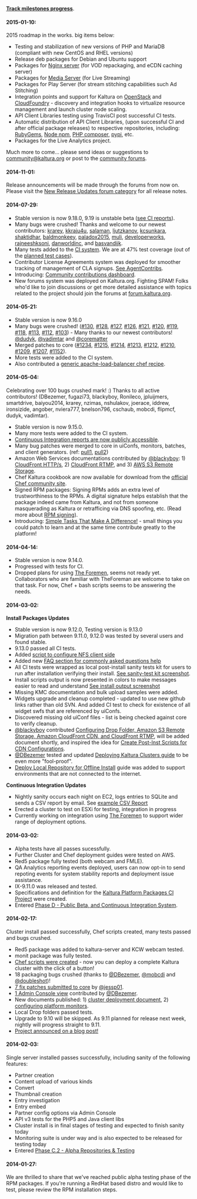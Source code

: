 **[Track milestones progress](https://github.com/kaltura/platform-install-packages/issues/milestones)**.

#### 2015-01-10:

2015 roadmap in the works. big items below:

+ Testing and stabilization of new versions of PHP and MariaDB (compliant with new CentOS and RHEL versions)
+ Release deb packages for Debian and Ubuntu support
+ Packages for [Nginx server](https://github.com/kaltura/nginx-vod-module) (for VOD repackaging, and eCDN caching server)
+ Packages for [Media Server](https://github.com/kaltura/media-server) (for Live Streaming)
+ Packages for Play Server (for stream stitching capabilities such Ad Stitching)
+ Integration points and support for Kaltura on [OpenStack](http://www.openstack.org/) and [CloudFoundry](http://www.cloudfoundry.org) - discovery and integration hooks to virtualize resource management and launch cluster node scaling.
+ API Client Libraries testing using TravisCI post successful CI tests. 
+ Automatic distribution of API Client Libraries, (upon successful CI and after official package releases) to respective repositories, including: [RubyGems](http://rubygems.org), [Node npm](https://www.npmjs.org), [PHP composer](https://getcomposer.org), [pypi](https://pypi.python.org), etc.
+ Packages for the Live Analytics project. 

Much more to come... please send ideas or suggestions to community@kaltura.org or post to the [community forums](http://forum.kaltura.org).

#### 2014-11-01:

Release announcements will be made through the forums from now on.
Please visit the [New Release Updates forum category](http://forum.kaltura.org/category/new-release-updates) for all release notes.

#### 2014-07-29:

+ Stable version is now 9.18.0, 9.19 is unstable beta ([see CI reports](http://installrepo.kaltura.org/reports/ci/)). 
+ Many bugs were crushed! Thanks and welcome to our newest contributors: [krarey](https://github.com/krarey), [kkraju4u](https://github.com/kkraju4u), [salaman](https://github.com/salaman), [ljutzkanov](https://github.com/ljutzkanov), [kcsunkara](https://github.com/kcsunkara), [shaktidhar](https://github.com/shaktidhar), [baldmonkeey](https://github.com/baldmonkeey), [paladox2015](https://github.com/paladox2015), [muli](https://github.com/muli), [developerworks](https://github.com/developerworks), [rajneeshksoni](https://github.com/rajneeshksoni), [danworldinc](https://github.com/danworldinc), and [basvandijk](https://github.com/basvandijk).
+ Many tests added to the [CI system](https://github.com/kaltura/platform-continuous-integration). We are at 47% test coverage (out of the [planned test cases](https://github.com/kaltura/platform-continuous-integration/blob/master/README.md#the-test-suites)).
+ Contributor License Agreements system was deployed for smoother tracking of management of CLA signups. [See AgentContribs](http://agentcontribs.kaltura.org/).
+ Introducing: [Community contributions dashboard](http://agentcontribs.kaltura.org:8080/). 
+ New forums system was deployed on Kaltura.org. Fighting SPAM! Folks who'd like to join discussions or get more detailed assistance with topics related to the project should join the forums at [forum.kaltura.org](http://forum.kaltura.org).


#### 2014-05-21:

+ Stable version is now 9.16.0
+ Many bugs were crushed! ([#130](https://github.com/kaltura/platform-install-packages/pull/130), [#128](https://github.com/kaltura/platform-install-packages/pull/128), [#127](https://github.com/kaltura/platform-install-packages/pull/127), [#126](https://github.com/kaltura/platform-install-packages/pull/126), [#121](https://github.com/kaltura/platform-install-packages/pull/121), [#120](https://github.com/kaltura/platform-install-packages/pull/120), [#119](https://github.com/kaltura/platform-install-packages/pull/119), [#118](https://github.com/kaltura/platform-install-packages/pull/118), [#113](https://github.com/kaltura/platform-install-packages/pull/113), [#112](https://github.com/kaltura/platform-install-packages/pull/112), [#103](https://github.com/kaltura/platform-install-packages/pull/103)) - Many thanks to our newest contributors! [@dudyk](https://github.com/dudyk), [@vadimtar](https://github.com/vadimtar) and [@corematter](https://github.com/corematter)
+ Merged patches to core ([#1234](https://github.com/kaltura/server/pull/1234), [#1215](https://github.com/kaltura/server/pull/1215), [#1214](https://github.com/kaltura/server/pull/1214), [#1213](https://github.com/kaltura/server/pull/1213), [#1212](https://github.com/kaltura/server/pull/1212), [#1210](https://github.com/kaltura/server/pull/1210), [#1209](https://github.com/kaltura/server/pull/1209), [#1207](https://github.com/kaltura/server/pull/1207), [#1152](https://github.com/kaltura/server/pull/1152)).
+ More tests were added to the CI system.
+ Also contributed a [generic apache-load-balancer chef recipe](http://community.opscode.com/cookbooks/apache_load_balancer).


#### 2014-05-04:

Celebrating over 100 bugs crushed mark! :) Thanks to all active contributors! (DBezemer, fugazi73, blackyboy, Ronileco, jpluijmers, smartdrive, baiyou2014, krarey, nzimas, nshulakov, joerace, iddrew, ironsizide, angober, nviera777, bnelson796, cschaub, mobcdi, flipmcf, dudyk, vadimtar).   

+ Stable version is now 9.15.0.
+ Many more tests were added to the CI system.
+ [Continuous Integration reports are now publicly accessible](http://installrepo.kaltura.org/reports/ci/). 
+ Many bug patches were merged to core in uiConfs, monitors, batches, and client generators. (ref: [pull1](https://github.com/jessp01/server/compare/kaltura:master...master), [pull2](https://github.com/kaltura/server/commit/3cfacf04d48640d63cc6080592ffcc1270da82a3))
+ Amazon Web Services documentations contributed by [@blackyboy](https://github.com/blackyboy): 1) [CloudFront HTTP/s](setting-up-amazon-cloudfront-cdn-http-https.md), 2) [CloudFront RTMP](setting-up-amazon-cloudfront-cdn-rtmp.md), and 3) [AWS S3 Remote Storage](setup-amazon-S3-remote-storage.md).
+ Chef Kaltura cookbook are now available for download from the [official Chef community site](http://community.opscode.com/cookbooks/kaltura). 
+ Signed RPM packages: Signing RPMs adds an extra level of trustworthiness to the RPMs. A digital signature helps establish that the package indeed came from Kaltura, and not from someone masquerading as Kaltura or retrafficing via DNS spoofing, etc. (Read more about [RPM signing](http://docs.fedoraproject.org/en-US/Fedora_Draft_Documentation/0.1/html/RPM_Guide/ch11s04.html)). 
+ Introducing: [Simple Tasks That Make A Difference!](tasks.md) - small things you could patch to learn and at the same time contribute greatly to the platform!


#### 2014-04-14:

+ Stable version is now 9.14.0.
+ Progressed with tests for CI.
+ Dropped plans for using [The Foremen](http://www.theforeman.org/), seems not ready yet. Collaborators who are familiar with TheForeman are welcome to take on that task. For now, Chef + bash scripts seems to be answering the needs.

#### 2014-03-02:

**Install Packages Updates**

+ Stable version is now 9.12.0, Testing version is 9.13.0
+ Migration path between 9.11.0, 9.12.0 was tested by several users and found stable. 
+ 9.13.0 passed all CI tests.
+ Added [script to configure NFS client side](https://github.com/kaltura/platform-install-packages/blob/master/RPM/scripts/postinst/kaltura-nfs-client-config.sh)
+ Added new [FAQ section for commonly asked questions help](kaltura-packages-faq.md)
+ All CI tests were wrapped as local post-install sanity tests kit for users to run after installation verifying their install. [See sanity-test kit screenshot](https://raw.githubusercontent.com/kaltura/platform-install-packages/master/doc/post-inst-sanity-tests-output.png).
+ Install scripts output is now presented in colors to make messages easier to read and understand [See install output screenshot](https://raw.githubusercontent.com/kaltura/platform-install-packages/master/doc/rpm_install_console_colors.png)
+ Missing KMC documentation and bulk upload samples were added.
+ Widgets upgrade and cleanup completed - updated to use new github links rather than old SVN. And added CI test to check for existence of all widget swfs that are referenced by uiConfs.
+ Discovered missing old uiConf files - list is being checked against core to verify cleanup.
+ [@blackyboy](https://github.com/blackyboy) contributed [Configuring Drop Folder, Amazon S3 Remote Storage, Amazon CloudFront CDN, and CloudFront RTMP](https://github.com/kaltura/platform-install-packages/issues/61#issuecomment-38462301), will be added document shortly, and inspired the idea for [Create Post-Inst Scripts for CDN Configurations](https://github.com/kaltura/platform-install-packages/issues/80).
+ [@DBezemer](https://github.com/DBezemer) tested and updated [Deploying Kaltura Clusters guide](rpm-cluster-deployment-instructions.md) to be even more "fool-proof".
+ [Deploy Local Repository for Offline Install](deploy-local-rpm-repo-offline-install.md) guide was added to support environments that are not connected to the internet. 

**Continuous Integration Updates**

+ Nightly sanity occurs each night on EC2, logs entries to SQLite and sends a CSV report by email. See [example CSV Report](ci_example_csv_report.csv)
+ Erected a cluster to test on ESXi for testing, integration in progress
+ Currently working on integration using [The Foremen](http://www.theforeman.org/) to support wider range of deployment options.

#### 2014-03-02:

+ Alpha tests have all passes sucessfully. 
+ Further Cluster and Chef deployment guides were tested on AWS.
+ Red5 package fully tested (both webcam and FMLE).
+ QA Analytics reporting events deployed, users can now opt-in to send repoting events for system stability reports and deployment issue assistance.
+ IX-9.11.0 was released and tested.
+ Specifications and definition for the [Kaltura Platform Packages CI Project](https://github.com/kaltura/platform-continuous-integration) were created.
+ Entered [Phase D - Public Beta, and Continuous Integration System](http://kaltura.github.io/platform-install-packages/#phase-d).
   
#### 2014-02-17:
Cluster install passed successfully, Chef scripts created, many tests passed and bugs crushed.

+ Red5 package was added to kaltura-server and KCW webcam tested.
+ monit package was fully tested.
+ [Chef scripts were created](https://github.com/kaltura/platform-install-packages/tree/master/RPM/chef-repo) - now you can deploy a complete Kaltura cluster with the click of a button!
+ 18 packaging bugs crushed (thanks to [@DBezemer](https://github.com/DBezemer), [@mobcdi](https://github.com/mobcdi) and [@doubleshot](https://github.com/doubleshot))!
+ [7 fix patches submitted to core](https://github.com/kaltura/server/pull/871) by [@jessp01](https://github.com/jessp01).
+ [1 Admin Console view](https://github.com/kaltura/server/pull/872 ) contributed by  [@DBezemer](https://github.com/DBezemer).
+ New documents published: 1) [cluster deployment document](http://bit.ly/kipp-cluster-yum), 2) [configuring platform monitors](http://bit.ly/kipp-monitoring).
+ Local Drop folders passed tests.
+ Upgrade to 9.10 will be skipped. As 9.11 planned for release next week, nightly will progress straight to 9.11.
+ [Project announced on a blog post!](http://blog.kaltura.org/introducing-kipp-kaltura-install-made-simple)

#### 2014-02-03:
Single server installed passes successfully, including sanity of the following features:   

+ Partner creation
+ Content upload of various kinds
+ Convert
+ Thumbnail creation
+ Entry investigation
+ Entry embed
+ Partner config options via Admin Console
+ API v3 tests for the PHP5 and Java client libs
+ Cluster install is in final stages of testing and expected to finish sanity today
+ Monitoring suite is under way and is also expected to be released for testing today
+ Entered [Phase C.2 - Alpha Repositories & Testing](http://kaltura.github.io/platform-install-packages/#phase-c2)
      
#### 2014-01-27:
We are thrilled to share that we've reached public alpha testing phase of the RPM packages.
If you're running a RedHat based distro and would like to test, please review the RPM installation steps.
